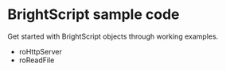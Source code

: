 # BrightScript sample code

Get started with BrightScript objects through working examples.

* roHttpServer
* roReadFile